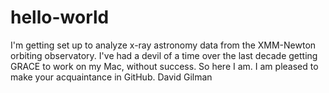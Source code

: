 # hello-world
I'm getting set up to analyze x-ray astronomy data from the XMM-Newton orbiting observatory.  I've had a devil of a time over the last decade getting GRACE to work on my Mac, without success.  So here I am.  I am pleased to make your acquaintance in GitHub.
David Gilman
